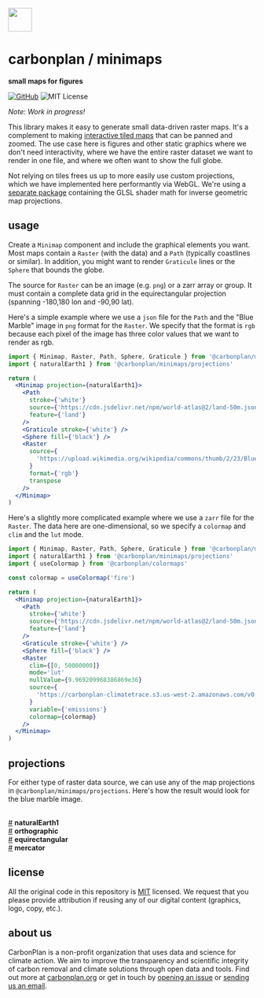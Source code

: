 <img
  src='https://carbonplan-assets.s3.amazonaws.com/monogram/dark-small.png'
  height='48'
/>

# carbonplan / minimaps

**small maps for figures**

[![GitHub][github-badge]][github]
![MIT License][]

[github]: https://github.com/carbonplan/maps
[github-badge]: https://badgen.net/badge/-/github?icon=github&label
[mit license]: https://badgen.net/badge/license/MIT/blue

_Note: Work in progress!_

This library makes it easy to generate small data-driven raster maps. It's a complement to making [interactive tiled maps](https://github.com/carbonplan/maps) that can be panned and zoomed. The use case here is figures and other static graphics where we don't need interactivity, where we have the entire raster dataset we want to render in one file, and where we often want to show the full globe.

Not relying on tiles frees us up to more easily use custom projections, which we have implemented here performantly via WebGL. We're using a [separate package](https://github.com/carbonplan/glsl-geo-projection) containing the GLSL shader math for inverse geometric map projections.

## usage

Create a `Minimap` component and include the graphical elements you want. Most maps contain a `Raster` (with the data) and a `Path` (typically coastlines or similar). In addition, you might want to render `Graticule` lines or the `Sphere` that bounds the globe.

The source for `Raster` can be an image (e.g. `png`) or a zarr array or group. It must contain a complete data grid in the equirectangular projection (spanning -180,180 lon and -90,90 lat).

Here's a simple example where we use a `json` file for the `Path` and the "Blue Marble" image in `png` format for the `Raster`. We specify that the format is `rgb` because each pixel of the image has three color values that we want to render as rgb.

```jsx
import { Minimap, Raster, Path, Sphere, Graticule } from '@carbonplan/minimaps'
import { naturalEarth1 } from '@carbonplan/minimaps/projections'

return (
  <Minimap projection={naturalEarth1}>
    <Path
      stroke={'white'}
      source={'https://cdn.jsdelivr.net/npm/world-atlas@2/land-50m.json'}
      feature={'land'}
    />
    <Graticule stroke={'white'} />
    <Sphere fill={'black'} />
    <Raster
      source={
        'https://upload.wikimedia.org/wikipedia/commons/thumb/2/23/Blue_Marble_2002.png/2880px-Blue_Marble_2002.png'
      }
      format={'rgb'}
      transpose
    />
  </Minimap>
)
```

Here's a slightly more complicated example where we use a `zarr` file for the `Raster`. The data here are one-dimensional, so we specify a `colormap` and `clim` and the `lut` mode.

```jsx
import { Minimap, Raster, Path, Sphere, Graticule } from '@carbonplan/minimaps'
import { naturalEarth1 } from '@carbonplan/minimaps/projections'
import { useColormap } from '@carbonplan/colormaps'

const colormap = useColormap('fire')

return (
  <Minimap projection={naturalEarth1}>
    <Path
      stroke={'white'}
      source={'https://cdn.jsdelivr.net/npm/world-atlas@2/land-50m.json'}
      feature={'land'}
    />
    <Graticule stroke={'white'} />
    <Sphere fill={'black'} />
    <Raster
      clim={[0, 50000000]}
      mode='lut'
      nullValue={9.969209968386869e36}
      source={
        'https://carbonplan-climatetrace.s3.us-west-2.amazonaws.com/v0.4/blog/total_emissions.zarr'
      }
      variable={'emissions'}
      colormap={colormap}
    />
  </Minimap>
)
```

## projections

For either type of raster data source, we can use any of the map projections in `@carbonplan/minimaps/projections`. Here's how the result would look for the blue marble image.

<br><a href="#naturalEarth1" name="naturalEarth1">#</a> <b>naturalEarth1</b>
<br><a href="#orthographic" name="orthographic">#</a> <b>orthographic</b>
<br><a href="#equirectangular" name="equirectangular">#</a> <b>equirectangular</b>
<br><a href="#mercator" name="mercator">#</a> <b>mercator</b>

## license

All the original code in this repository is [MIT](https://choosealicense.com/licenses/mit/) licensed. We request that you please provide attribution if reusing any of our digital content (graphics, logo, copy, etc.).

## about us

CarbonPlan is a non-profit organization that uses data and science for climate action. We aim to improve the transparency and scientific integrity of carbon removal and climate solutions through open data and tools. Find out more at [carbonplan.org](https://carbonplan.org/) or get in touch by [opening an issue](https://github.com/carbonplan/maps/issues/new) or [sending us an email](mailto:hello@carbonplan.org).
